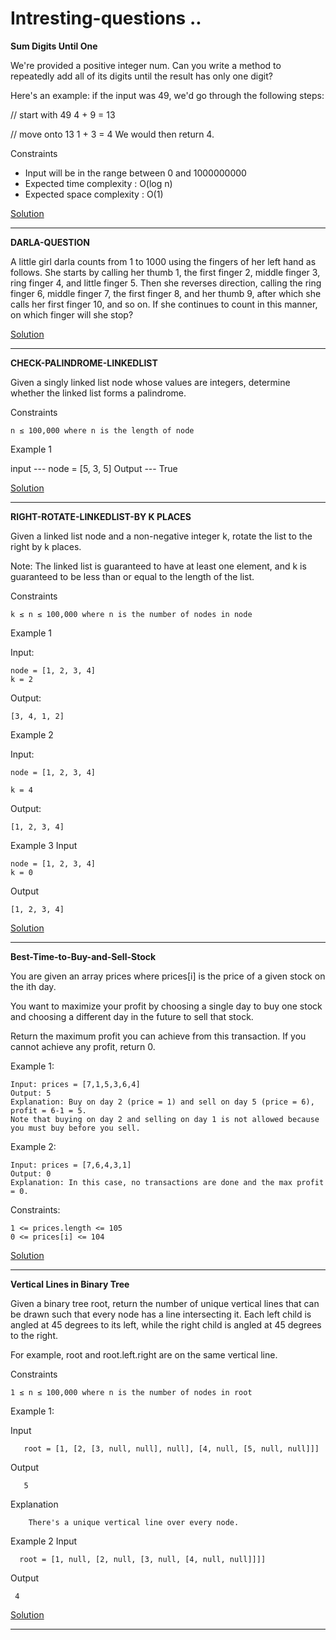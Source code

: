 # Intresting-questions .. 


<b text-decoration = "underline">Sum Digits Until One</b>


We're provided a positive integer num. Can you write a method to repeatedly add all of its digits until the result has only one digit?

Here's an example: if the input was 49, we'd go through the following steps:

// start with 49
4 + 9 = 13

// move onto 13
1 + 3 = 4
We would then return 4.

Constraints

   * Input will be in the range between 0 and 1000000000
   * Expected time complexity : O(log n)
   * Expected space complexity : O(1)
   
   
<a href = "https://github.com/karthik-siru/practice-simple/blob/main/day11.py" > Solution </a>

______________________________________________________________________________________________________________

<b text-decoration = "underline"> DARLA-QUESTION </b>


A little girl  darla counts from 1 to 1000 using the fingers of her left hand as
follows. She starts by calling her thumb 1, the first finger 2, middle finger 3,
ring finger 4, and little finger 5. Then she reverses direction, calling the ring
finger 6, middle finger 7, the first finger 8, and her thumb 9, after which she
calls her first finger 10, and so on. If she continues to count in this manner,
on which finger will she stop?


<a href = "https://github.com/karthik-siru/practice-simple/blob/main/fingers_count.py" > Solution </a>

____________________________________________________________________________________________________________

<b text-decoration = "underline">CHECK-PALINDROME-LINKEDLIST</b>

Given a singly linked list node whose values are integers, determine whether the linked list forms a palindrome.

Constraints

    n ≤ 100,000 where n is the length of node

Example 1 
   
  input   --- node = [5, 3, 5]
  Output  --- True 


<a href = "https://github.com/karthik-siru/practice-simple/blob/main/palindrome_linked_list.py" > Solution </a>

_____________________________________________________________________________________________________________________________

<b text-decoration = "underline">RIGHT-ROTATE-LINKEDLIST-BY K PLACES</b>


Given a linked list node and a non-negative integer k, rotate the list to the right by k places.

Note: The linked list is guaranteed to have at least one element, and k is guaranteed to be less than or equal to the length of the list.

Constraints

    k ≤ n ≤ 100,000 where n is the number of nodes in node

Example 1

Input:

    node = [1, 2, 3, 4]
    k = 2

Output:

    [3, 4, 1, 2]

Example 2

Input:

    node = [1, 2, 3, 4]

    k = 4

Output:

    [1, 2, 3, 4]

Example 3
Input

    node = [1, 2, 3, 4]
    k = 0

Output

    [1, 2, 3, 4]
    
    
 <a href = "https://github.com/karthik-siru/practice-simple/blob/main/rotate_linked_list_by_k.py" > Solution </a>

____________________________________________________________________________________________________________________

<b text-decoration = "underline">Best-Time-to-Buy-and-Sell-Stock</b>
 
 
 
You are given an array prices where prices[i] is the price of a given stock on the ith day.

You want to maximize your profit by choosing a single day to buy one stock and choosing a different day in the future to sell that stock.

Return the maximum profit you can achieve from this transaction. If you cannot achieve any profit, return 0.

 

Example 1:

    Input: prices = [7,1,5,3,6,4]
    Output: 5
    Explanation: Buy on day 2 (price = 1) and sell on day 5 (price = 6), profit = 6-1 = 5.
    Note that buying on day 2 and selling on day 1 is not allowed because you must buy before you sell.
    
Example 2:

    Input: prices = [7,6,4,3,1]
    Output: 0
    Explanation: In this case, no transactions are done and the max profit = 0.
 
Constraints:

    1 <= prices.length <= 105
    0 <= prices[i] <= 104


<a href = "https://github.com/karthik-siru/practice-simple/blob/main/buy_and_sell_stocks.py" > Solution </a>

_______________________________________________________________________________________________________

<b> Vertical Lines in Binary Tree </b>

Given a binary tree root, return the number of unique vertical lines that can be drawn such that every node has a line intersecting it. Each left child is angled at 45 degrees to its left, while the right child is angled at 45 degrees to the right.

For example, root and root.left.right are on the same vertical line.

Constraints

    1 ≤ n ≤ 100,000 where n is the number of nodes in root

Example 1:

Input

       root = [1, [2, [3, null, null], null], [4, null, [5, null, null]]]

Output

       5

Explanation

        There's a unique vertical line over every node.
        
Example 2
Input

      root = [1, null, [2, null, [3, null, [4, null, null]]]]

Output
   
     4
     
 
<a href = "https://github.com/karthik-siru/practice-simple/blob/main/unique_lines_in_binary_tree.py" > Solution </a>


________________________________________________________________________________________________________
